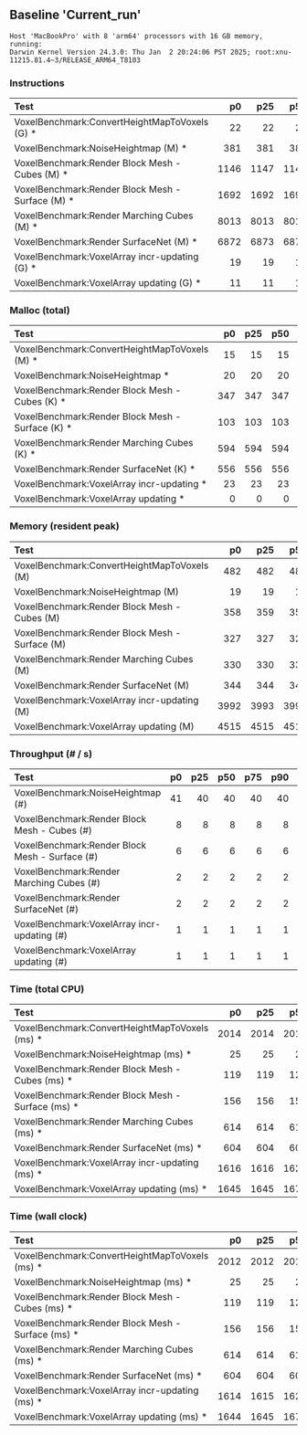 ## Baseline 'Current_run'

```
Host 'MacBookPro' with 8 'arm64' processors with 16 GB memory, running:
Darwin Kernel Version 24.3.0: Thu Jan  2 20:24:06 PST 2025; root:xnu-11215.81.4~3/RELEASE_ARM64_T8103
```
### Instructions

| Test                                              |        p0 |       p25 |       p50 |       p75 |       p90 |       p99 |      p100 |   Samples |
|:--------------------------------------------------|----------:|----------:|----------:|----------:|----------:|----------:|----------:|----------:|
| VoxelBenchmark:ConvertHeightMapToVoxels (G) *     |        22 |        22 |        22 |        22 |        22 |        22 |        22 |         1 |
| VoxelBenchmark:NoiseHeightmap (M) *               |       381 |       381 |       381 |       381 |       381 |       384 |       384 |        41 |
| VoxelBenchmark:Render Block Mesh - Cubes (M) *    |      1146 |      1147 |      1147 |      1148 |      1149 |      1149 |      1149 |         9 |
| VoxelBenchmark:Render Block Mesh - Surface (M) *  |      1692 |      1692 |      1692 |      1692 |      1693 |      1693 |      1693 |         7 |
| VoxelBenchmark:Render Marching Cubes (M) *        |      8013 |      8013 |      8013 |      8013 |      8013 |      8013 |      8013 |         2 |
| VoxelBenchmark:Render SurfaceNet (M) *            |      6872 |      6873 |      6873 |      6873 |      6873 |      6873 |      6873 |         2 |
| VoxelBenchmark:VoxelArray incr-updating (G) *     |        19 |        19 |        19 |        19 |        19 |        19 |        19 |         4 |
| VoxelBenchmark:VoxelArray updating (G) *          |        11 |        11 |        11 |        11 |        11 |        11 |        11 |         3 |

### Malloc (total)

| Test                                              |        p0 |       p25 |       p50 |       p75 |       p90 |       p99 |      p100 |   Samples |
|:--------------------------------------------------|----------:|----------:|----------:|----------:|----------:|----------:|----------:|----------:|
| VoxelBenchmark:ConvertHeightMapToVoxels (M) *     |        15 |        15 |        15 |        15 |        15 |        15 |        15 |         1 |
| VoxelBenchmark:NoiseHeightmap *                   |        20 |        20 |        20 |        20 |        20 |        20 |        20 |        41 |
| VoxelBenchmark:Render Block Mesh - Cubes (K) *    |       347 |       347 |       347 |       347 |       347 |       347 |       347 |         9 |
| VoxelBenchmark:Render Block Mesh - Surface (K) *  |       103 |       103 |       103 |       103 |       103 |       103 |       103 |         7 |
| VoxelBenchmark:Render Marching Cubes (K) *        |       594 |       594 |       594 |       594 |       594 |       594 |       594 |         2 |
| VoxelBenchmark:Render SurfaceNet (K) *            |       556 |       556 |       556 |       556 |       556 |       556 |       556 |         2 |
| VoxelBenchmark:VoxelArray incr-updating *         |        23 |        23 |        23 |        23 |        23 |        23 |        23 |         4 |
| VoxelBenchmark:VoxelArray updating *              |         0 |         0 |         0 |         0 |         0 |         0 |         0 |         3 |

### Memory (resident peak)

| Test                                              |        p0 |       p25 |       p50 |       p75 |       p90 |       p99 |      p100 |   Samples |
|:--------------------------------------------------|----------:|----------:|----------:|----------:|----------:|----------:|----------:|----------:|
| VoxelBenchmark:ConvertHeightMapToVoxels (M)       |       482 |       482 |       482 |       482 |       482 |       482 |       482 |         1 |
| VoxelBenchmark:NoiseHeightmap (M)                 |        19 |        19 |        19 |        19 |        19 |        19 |        19 |        41 |
| VoxelBenchmark:Render Block Mesh - Cubes (M)      |       358 |       359 |       359 |       363 |       366 |       366 |       366 |         9 |
| VoxelBenchmark:Render Block Mesh - Surface (M)    |       327 |       327 |       327 |       329 |       329 |       329 |       329 |         7 |
| VoxelBenchmark:Render Marching Cubes (M)          |       330 |       330 |       330 |       330 |       330 |       330 |       330 |         2 |
| VoxelBenchmark:Render SurfaceNet (M)              |       344 |       344 |       344 |       344 |       344 |       344 |       344 |         2 |
| VoxelBenchmark:VoxelArray incr-updating (M)       |      3992 |      3993 |      3993 |      4008 |      4008 |      4008 |      4008 |         4 |
| VoxelBenchmark:VoxelArray updating (M)            |      4515 |      4515 |      4515 |      4515 |      4515 |      4515 |      4515 |         3 |

### Throughput (# / s)

| Test                                              |        p0 |       p25 |       p50 |       p75 |       p90 |       p99 |      p100 |   Samples |
|:--------------------------------------------------|----------:|----------:|----------:|----------:|----------:|----------:|----------:|----------:|
| VoxelBenchmark:NoiseHeightmap (#)                 |        41 |        40 |        40 |        40 |        40 |        40 |        40 |        41 |
| VoxelBenchmark:Render Block Mesh - Cubes (#)      |         8 |         8 |         8 |         8 |         8 |         8 |         8 |         9 |
| VoxelBenchmark:Render Block Mesh - Surface (#)    |         6 |         6 |         6 |         6 |         6 |         6 |         6 |         7 |
| VoxelBenchmark:Render Marching Cubes (#)          |         2 |         2 |         2 |         2 |         2 |         2 |         2 |         2 |
| VoxelBenchmark:Render SurfaceNet (#)              |         2 |         2 |         2 |         2 |         2 |         2 |         2 |         2 |
| VoxelBenchmark:VoxelArray incr-updating (#)       |         1 |         1 |         1 |         1 |         1 |         1 |         1 |         4 |
| VoxelBenchmark:VoxelArray updating (#)            |         1 |         1 |         1 |         1 |         1 |         1 |         1 |         3 |

### Time (total CPU)

| Test                                              |        p0 |       p25 |       p50 |       p75 |       p90 |       p99 |      p100 |   Samples |
|:--------------------------------------------------|----------:|----------:|----------:|----------:|----------:|----------:|----------:|----------:|
| VoxelBenchmark:ConvertHeightMapToVoxels (ms) *    |      2014 |      2014 |      2014 |      2014 |      2014 |      2014 |      2014 |         1 |
| VoxelBenchmark:NoiseHeightmap (ms) *              |        25 |        25 |        25 |        25 |        25 |        25 |        25 |        41 |
| VoxelBenchmark:Render Block Mesh - Cubes (ms) *   |       119 |       119 |       120 |       120 |       121 |       121 |       121 |         9 |
| VoxelBenchmark:Render Block Mesh - Surface (ms) * |       156 |       156 |       156 |       156 |       157 |       157 |       157 |         7 |
| VoxelBenchmark:Render Marching Cubes (ms) *       |       614 |       614 |       614 |       614 |       614 |       614 |       614 |         2 |
| VoxelBenchmark:Render SurfaceNet (ms) *           |       604 |       604 |       604 |       606 |       606 |       606 |       606 |         2 |
| VoxelBenchmark:VoxelArray incr-updating (ms) *    |      1616 |      1616 |      1622 |      1632 |      1632 |      1632 |      1632 |         4 |
| VoxelBenchmark:VoxelArray updating (ms) *         |      1645 |      1645 |      1677 |      1759 |      1759 |      1759 |      1759 |         3 |

### Time (wall clock)

| Test                                              |        p0 |       p25 |       p50 |       p75 |       p90 |       p99 |      p100 |   Samples |
|:--------------------------------------------------|----------:|----------:|----------:|----------:|----------:|----------:|----------:|----------:|
| VoxelBenchmark:ConvertHeightMapToVoxels (ms) *    |      2012 |      2012 |      2012 |      2012 |      2012 |      2012 |      2012 |         1 |
| VoxelBenchmark:NoiseHeightmap (ms) *              |        25 |        25 |        25 |        25 |        25 |        25 |        25 |        41 |
| VoxelBenchmark:Render Block Mesh - Cubes (ms) *   |       119 |       119 |       120 |       120 |       121 |       121 |       121 |         9 |
| VoxelBenchmark:Render Block Mesh - Surface (ms) * |       156 |       156 |       156 |       156 |       157 |       157 |       157 |         7 |
| VoxelBenchmark:Render Marching Cubes (ms) *       |       614 |       614 |       614 |       614 |       614 |       614 |       614 |         2 |
| VoxelBenchmark:Render SurfaceNet (ms) *           |       604 |       604 |       604 |       606 |       606 |       606 |       606 |         2 |
| VoxelBenchmark:VoxelArray incr-updating (ms) *    |      1614 |      1615 |      1620 |      1630 |      1630 |      1630 |      1630 |         4 |
| VoxelBenchmark:VoxelArray updating (ms) *         |      1644 |      1645 |      1677 |      1758 |      1758 |      1758 |      1758 |         3 |

